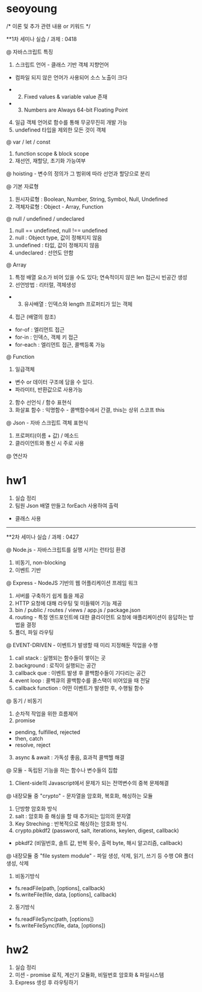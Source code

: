 # seoyoung
/* 이론 및 추가 관련 내용 or 키워드 */

**1차 세미나 실습 / 과제 : 0418

@ 자바스크립트 특징
1) 스크립트 언어 - 클래스 기반 객체 지향언어
  - 컴파일 되지 않은 언어가 사용되어 소스 노출이 크다
+ 2) Fixed values & variable value 존재
+ 3) Numbers are Always 64-bit Floating Point
4) 일급 객체 언어로 함수를 통해 무궁무진히 개발 가능
5) undefined 타입을 제외한 모든 것이 객체

@ var / let / const
1) function scope & block scope
2) 재선언, 재할당, 초기화 가능여부

@ hoisting - 변수의 정의가 그 범위에 따라 선언과 할당으로 분리

@ 기본 자료형
1) 원시자료형 : Boolean, Number, String, Symbol, Null, Undefined
2) 객체자료형 : Object - Array, Function

@ null / undefined / undeclared
1) null == undefined, null !== undefined
2) null : Object type, 값이 정해지지 않음
3) undefined : 타잆, 값이 정해지지 않음
4) undeclared : 선언도 안함

@ Array
1) 특정 배열 요소가 비어 있을 수도 있다; 연속적이지 않은 len 접근시 빈공간 생성
2) 선언방법 : 리터럴, 객체생성
+ 3) 유사배열 : 인덱스와 length 프로퍼티가 있는 객체
4) 접근 (배열의 참조) 
  - for-of : 엘리먼트 접근
  - for-in : 인덱스, 객체 키 접근
  - for-each : 엘리먼트 접근, 콜백등록 가능

@ Function
1) 일급객체 
  - 변수 or 데이터 구조에 담을 수 있다.
  - 파라미터, 반환값으로 사용가능

2) 함수 선언식 / 함수 표현식
3) 화살표 함수 : 익명함수 - 콜백함수에서 간결, this는 상위 스코프 this

@ Json - 자바 스크립트 객체 표현식
1) 프로퍼티(이름 + 값) / 메소드
2) 클라이언트와 통신 시 주로 사용

@ 연산자

# hw1
1) 실습 정리
2) 팀원 Json 배열 만들고 forEach 사용하여 출력
  + 클래스 사용

------------------------------------------------
**2차 세미나 실습 / 과제 : 0427

@ Node.js - 자바스크립트를 실행 시키는 런타임 환경
1) 비동기, non-blocking
2) 이벤트 기반

@ Express - NodeJS 기반의 웹 어플리케이션 프레임 워크
1) 서버를 구축하기 쉽게 틀을 제공
2) HTTP 요청에 대해 라우팅 및 미들웨어 기능 제공
3) bin / public / routes / views / app.js / package.json
4) routing - 특정 엔드포인트에 대한 클라이언트 요청에 애플리케이션이 응답하는 방법을 결정
5) 폴더, 파일 라우팅

@ EVENT-DRIVEN - 이벤트가 발생할 때 미리 지정해둔 작업을 수행
1) call stack : 실행되는 함수들이 쌓이는 곳
2) background : 로직이 실행되는 공간
3) callback que : 이벤트 발생 후 콜백함수들이 기다리는 공간
4) event loop : 콜백큐의 콜백함수를 콜스택이 비어있을 때 전달
5) callback function :  어떤 이벤트가 발생한 후, 수행될 함수

@ 동기 / 비동기
 1) 순차적 작업을 위한 흐름제어
 2) promise 
  - pending, fulfilled, rejected 
  - then, catch
  - resolve, reject
 3) async & await : 가독성 좋음, 효과적 콜백헬 해결

@ 모듈 - 독립된 기능을 하는 함수나 변수들의 집합
1) Client-side의 Javascript에서 문제가 되는 전역변수의 중복 문제해결

@ 내장모듈 중 "crypto" - 문자열을 암호화, 복호화, 해싱하는 모듈
1) 단방향 암호화 방식
2) salt : 암호화 중 해싱을 할 때 추가되는 임의의 문자열
3) Key Streching : 반복적으로 해싱하는 암호화 방식.
4) crypto.pbkdf2 (password, salt, iterations, keylen, digest, callback)
  - pbkdf2 (비밀번호, 솔트 값, 반복 횟수, 출력 byte, 해시 알고리즘, callback)

@ 내장모듈 중 "file system module" - 파일 생성, 삭제, 읽기, 쓰기 등 수행 OR 폴더 생성, 삭제
1) 비동기방식
  - fs.readFile(path, [options], callback)
  - fs.writeFile(file, data, [options], callback)
2) 동기방식
  - fs.readFileSync(path, [options])
  - fs.writeFileSync(file, data, [options])

# hw2
1) 실습 정리
2) 미션 - promise 로직, 계산기 모듈화, 비밀번호 암호화 & 파일시스템
3) Express 생성 후 라우팅하기
 
